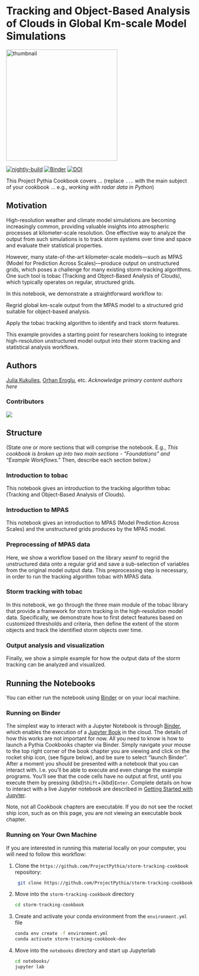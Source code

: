 # Tracking and Object-Based Analysis of Clouds in Global Km-scale Model Simulations

<img src="thumbnail.png" alt="thumbnail" width="300"/>

[![nightly-build](https://github.com/ProjectPythia/storm-tracking-cookbook/actions/workflows/nightly-build.yaml/badge.svg)](https://github.com/ProjectPythia/storm-tracking-cookbook/actions/workflows/nightly-build.yaml)
[![Binder](https://binder.projectpythia.org/badge_logo.svg)](https://binder.projectpythia.org/v2/gh/ProjectPythia/storm-tracking-cookbook/main?labpath=notebooks)
[![DOI](https://zenodo.org/badge/475509405.svg)](https://zenodo.org/badge/latestdoi/475509405)

This Project Pythia Cookbook covers ... (replace `...` with the main subject of your cookbook ... e.g., _working with radar data in Python_)

## Motivation

High-resolution weather and climate model simulations are becoming increasingly common, providing valuable insights into atmospheric processes at kilometer-scale resolution. One effective way to analyze the output from such simulations is to track storm systems over time and space and evaluate their statistical properties.

However, many state-of-the-art kilometer-scale models—such as MPAS (Model for Prediction Across Scales)—produce output on unstructured grids, which poses a challenge for many existing storm-tracking algorithms. One such tool is tobac (Tracking and Object-Based Analysis of Clouds), which typically operates on regular, structured grids.

In this notebook, we demonstrate a straightforward workflow to:

Regrid global km-scale output from the MPAS model to a structured grid suitable for object-based analysis.

Apply the tobac tracking algorithm to identify and track storm features.

This example provides a starting point for researchers looking to integrate high-resolution unstructured model output into their storm tracking and statistical analysis workflows.


## Authors

[Julia Kukulies](@first-author), [Orhan Eroglu](@second-author), etc. _Acknowledge primary content authors here_

### Contributors

<a href="https://github.com/ProjectPythia/storm-tracking-cookbook/graphs/contributors">
  <img src="https://contrib.rocks/image?repo=ProjectPythia/storm-tracking-cookbook" />
</a>

## Structure

(State one or more sections that will comprise the notebook. E.g., _This cookbook is broken up into two main sections - "Foundations" and "Example Workflows."_ Then, describe each section below.)

### Introduction to tobac

This notebook gives an introduction to the tracking algorithm tobac (Tracking and Object-Based Analysis of Clouds). 

###  Introduction to MPAS

This notebook gives an introduction to MPAS (Model Prediction Across Scales) and the unstructured grids produces by the MPAS model. 

### Preprocessing of MPAS data 

Here, we show a workflow based on the library xesmf to regrid the unstructured data onto a regular grid and save a sub-selection of variables from the original model output data. This preprocessing step is necessary, in order to run the tracking algorithm tobac with MPAS data. 


### Storm tracking with tobac

In this notebook, we go through the three main module of the tobac library that provide a framework for storm tracking in the high-resolution model data. Specifically, we demonstrate how to first detect features based on customized thresholds and criteria, then define the extent of the storm objects and track the identified storm objects over time. 

### Output analysis and visualization

Finally, we show a simple example for how the output data of the storm tracking can be analyzed and visualized. 


## Running the Notebooks

You can either run the notebook using [Binder](https://binder.projectpythia.org/) or on your local machine.

### Running on Binder

The simplest way to interact with a Jupyter Notebook is through
[Binder](https://binder.projectpythia.org/), which enables the execution of a
[Jupyter Book](https://jupyterbook.org) in the cloud. The details of how this works are not
important for now. All you need to know is how to launch a Pythia
Cookbooks chapter via Binder. Simply navigate your mouse to
the top right corner of the book chapter you are viewing and click
on the rocket ship icon, (see figure below), and be sure to select
“launch Binder”. After a moment you should be presented with a
notebook that you can interact with. I.e. you’ll be able to execute
and even change the example programs. You’ll see that the code cells
have no output at first, until you execute them by pressing
{kbd}`Shift`\+{kbd}`Enter`. Complete details on how to interact with
a live Jupyter notebook are described in [Getting Started with
Jupyter](https://foundations.projectpythia.org/foundations/getting-started-jupyter.html).

Note, not all Cookbook chapters are executable. If you do not see
the rocket ship icon, such as on this page, you are not viewing an
executable book chapter.


### Running on Your Own Machine

If you are interested in running this material locally on your computer, you will need to follow this workflow:

1. Clone the `https://github.com/ProjectPythia/storm-tracking-cookbook` repository:

   ```bash
    git clone https://github.com/ProjectPythia/storm-tracking-cookbook.git
   ```

1. Move into the `storm-tracking-cookbook` directory
   ```bash
   cd storm-tracking-cookbook
   ```
1. Create and activate your conda environment from the `environment.yml` file
   ```bash
   conda env create -f environment.yml
   conda activate storm-tracking-cookbook-dev
   ```
1. Move into the `notebooks` directory and start up Jupyterlab
   ```bash
   cd notebooks/
   jupyter lab
   ```

